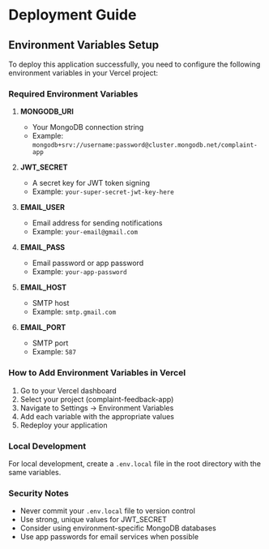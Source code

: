 # Deployment Guide

## Environment Variables Setup

To deploy this application successfully, you need to configure the following environment variables in your Vercel project:

### Required Environment Variables

1. **MONGODB_URI**
   - Your MongoDB connection string
   - Example: `mongodb+srv://username:password@cluster.mongodb.net/complaint-app`

2. **JWT_SECRET**
   - A secret key for JWT token signing
   - Example: `your-super-secret-jwt-key-here`

3. **EMAIL_USER**
   - Email address for sending notifications
   - Example: `your-email@gmail.com`

4. **EMAIL_PASS**
   - Email password or app password
   - Example: `your-app-password`

5. **EMAIL_HOST**
   - SMTP host
   - Example: `smtp.gmail.com`

6. **EMAIL_PORT**
   - SMTP port
   - Example: `587`

### How to Add Environment Variables in Vercel

1. Go to your Vercel dashboard
2. Select your project (complaint-feedback-app)
3. Navigate to Settings → Environment Variables
4. Add each variable with the appropriate values
5. Redeploy your application

### Local Development

For local development, create a `.env.local` file in the root directory with the same variables.

### Security Notes

- Never commit your `.env.local` file to version control
- Use strong, unique values for JWT_SECRET
- Consider using environment-specific MongoDB databases
- Use app passwords for email services when possible
